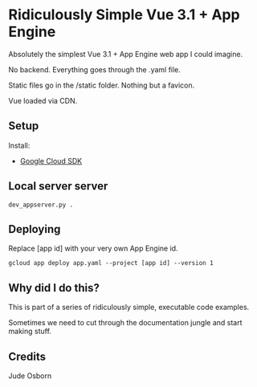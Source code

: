 # Ridiculously Simple Vue 3.1 + App Engine

Absolutely the simplest Vue 3.1 + App Engine web app I could imagine. 

No backend. Everything goes through the .yaml file. 

Static files go in the /static folder. Nothing but a favicon.

Vue loaded via CDN.

## Setup

Install:
 * [Google Cloud SDK](https://cloud.google.com/sdk/docs/install)

## Local server server

	dev_appserver.py .

## Deploying

Replace [app id] with your very own App Engine id.

	gcloud app deploy app.yaml --project [app id] --version 1

## Why did I do this?

This is part of a series of ridiculously simple, executable code examples. 

Sometimes we need to cut through the documentation jungle and start making stuff.

## Credits

Jude Osborn


